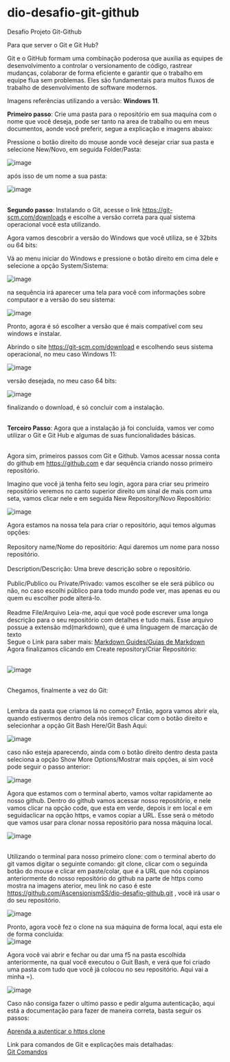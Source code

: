 # <h1>dio-desafio-git-github</h1>
Desafio Projeto Git-Github 

Para que server o Git e Git Hub?

Git e o GitHub formam uma combinação poderosa que auxilia as equipes de desenvolvimento a controlar o versionamento de código, rastrear mudanças, colaborar de forma eficiente e garantir que o trabalho em equipe flua sem problemas. Eles são fundamentais para muitos fluxos de trabalho de desenvolvimento de software modernos.

Imagens referências utilizando a versão: <strong>Windows 11</strong>.

<strong>Primeiro passo</strong>: Crie uma pasta para o repositório em sua maquína com o nome que você deseja, pode ser tanto na area de trabalho ou em meus documentos, aonde você preferir, segue a explicação e imagens abaixo:

Pressione o botão direito do mouse aonde você desejar criar sua pasta e selecione New/Novo, em seguida  Folder/Pasta: 

![image](https://github.com/AscensionismSS/dio-desafio-github/assets/156155614/9f35bfba-364c-4114-b056-1704b3274155)<br>

após isso de um nome a sua pasta:<br>

![image](https://github.com/AscensionismSS/dio-desafio-github/assets/156155614/87c57abe-2f1f-4d6a-973f-d1a25cd24a99)<br>
<br>




<strong>Segundo passo</strong>: Instalando o Git, acesse o link https://git-scm.com/downloads e escolhe a versão correta para qual sistema operacional você esta utilizando.<br>

Agora vamos descobrir a versão do  Windows que você utiliza, se é 32bits ou 64 bits: <br>

Vá ao menu iniciar do Windows e pressione o botão direito em cima dele e selecione a opção System/Sistema:<br>

![image](https://github.com/AscensionismSS/dio-desafio-github/assets/156155614/b960b6dc-8966-480f-a809-a4cd4e1b6bea)<br>

na sequência irá aparecer uma tela para você com informações sobre computaor e a versão do seu sistema:<br>

![image](https://github.com/AscensionismSS/dio-desafio-github/assets/156155614/37fb9cc5-dfc0-440f-af15-de922b44f5b6)<br>


Pronto, agora é só escolher a versão que é mais compatível com seu windows e instalar.<br>


Abrindo o site https://git-scm.com/download e escolhendo seus sistema operacional, no meu caso Windows 11:

![image](https://github.com/AscensionismSS/dio-desafio-github/assets/156155614/8f092021-a885-47d0-97cd-b7184528e1ea)<br>


versão desejada, no meu caso 64 bits:<br>

![image](https://github.com/AscensionismSS/dio-desafio-github/assets/156155614/2313e8ba-e5a3-409d-be67-e5bd9c982f60) 

finalizando o download, é só concluir com a instalação.
<br>
<br>



<strong>Terceiro Passo</strong>: Agora que a instalação já foi concluída, vamos ver como utilizar o Git e Git Hub e algumas de suas funcionalidades básicas.
<br>
<br>



Agora sim, primeiros passos com Git e Github. Vamos acessar nossa conta do github em https://github.com e dar sequência criando nosso primeiro repositório.<br>

Imagino que você já tenha feito seu login, agora para criar seu primeiro repositório veremos no canto superior direito  um sinal de mais com uma seta, vamos clicar nele e em seguida New Repository/Novo Repositório:<br>

![image](https://github.com/AscensionismSS/dio-desafio-github/assets/156155614/25b2cb7f-9af1-459b-9d72-6039cab27923)<br>


Agora estamos na nossa tela para criar o repositório, aqui temos algumas opções:<br>
<br>
Repository name/Nome do repositório: Aqui daremos um nome para nosso repositório.<br>
<br>
Description/Descrição: Uma breve descrição sobre o repositório.<br>
<br>
Public/Publíco ou Private/Privado: vamos escolher se ele será público ou não, no caso escolhi público para todo mundo pode ver, mas apenas eu ou quem eu escolher pode alterá-lo.<br>
<br>
Readme File/Arquivo Leia-me, aqui que você pode escrever uma longa descrição para o seu repositório com detalhes e tudo mais.
Esse arquivo possue a extensão md(markdown), que é uma linguagem de marcação de texto<br>
Segue o Link para saber mais: [Markdown Guides/Guias de Markdown](https://www.markdownguide.org/basic-syntax)
<br>
Agora finalizamos clicando em Create repository/Criar Repositório:<br>
<br>

![image](https://github.com/AscensionismSS/dio-desafio-github/assets/156155614/6c465db5-e955-46da-8059-421d149f1fe7)<br>
<br>


Chegamos, finalmente a vez do Git:<br>
<br>



Lembra da pasta que criamos lá no começo? Então, agora vamos abrir ela,  quando estivermos dentro dela nós iremos clicar com o botão direito e selecionhar a opção Git Bash Here/Git Bash Aqui:<br>


![image](https://github.com/AscensionismSS/dio-desafio-github/assets/156155614/29338d0c-1818-4fd6-bc74-25f094f8de2c)<br>


caso não esteja aparecendo, ainda com o botão direito dentro desta pasta seleciona a opção Show More Options/Mostrar mais opções, ai sim você pode seguir o passo anterior:<br>

![image](https://github.com/AscensionismSS/dio-desafio-github/assets/156155614/5017fb82-e99a-4785-9b91-b5cc310bb5b4)<br>

Agora que estamos com o terminal aberto, vamos voltar rapidamente ao nosso github. Dentro do github vamos acessar nosso repositório, e nele vamos clicar na opção code, que esta em verde, depois ir em local e em seguidaclicar  na opção https, e vamos copiar a URL. Esse será o método que vamos usar para clonar nossa repositório para nossa máquina local.<br>

![image](https://github.com/AscensionismSS/dio-desafio-github/assets/156155614/1dae7df8-a5fe-4e04-8f6b-b5c502e69742)<br>
<br>

Utilizando o terminal para nosso primeiro clone: com o terminal aberto do git vamos digitar o seguinte comando: git clone, clicar com o seguinda botão do mouse e clicar em paste/colar, que é a URL que nós copianos anteriormente do nosso repositório do github na parte de https como mostra na imagens aterior, meu link no caso é este https://github.com/AscensionismSS/dio-desafio-github.git , você irá usar o do seu repositório.<br>

![image](https://github.com/AscensionismSS/dio-desafio-github/assets/156155614/19f770bd-e128-4f0a-b335-dc849cc5f9d9)<br>

Pronto, agora você fez o clone na sua máquina de forma local, aqui esta ele de forma concluída:<br>
![image](https://github.com/AscensionismSS/dio-desafio-github/assets/156155614/0fc79091-8dad-4b37-af16-047a927ece43)<br>

Agora você vai abrir e fechar ou dar uma f5 na pasta escolhida anteriormente, na qual você executou o Guit Bash, e verá que foi criado uma pasta com tudo que você já colocou no seu repositório. Aqui vai a minha =). <br>

![image](https://github.com/AscensionismSS/dio-desafio-github/assets/156155614/dee6076d-9598-4ec5-a9ec-6a0d3f9c95fd)<br>

Caso não consiga fazer o ultímo passo e pedir alguma autenticação, aqui está a documentação para fazer de maneira correta, basta seguir os passos:<br>

[Aprenda a autenticar o https clone](https://docs.github.com/pt/get-started/getting-started-with-git/about-remote-repositories#cloning-with-https-urls)

Link para comandos de Git e explicações mais detalhadas: <br>
[Git Comandos](https://comandosgit.github.io/)
 





























